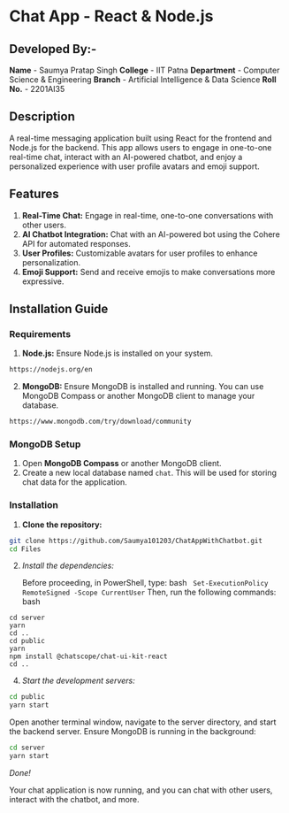 # Chat App - React & Node.js
## Developed By:- ##
**Name** - Saumya Pratap Singh
**College** - IIT Patna
**Department** - Computer Science & Engineering
**Branch** - Artificial Intelligence & Data Science
**Roll No.** - 2201AI35
## Description

A real-time messaging application built using React for the frontend and Node.js for the backend. This app allows users to engage in one-to-one real-time chat, interact with an AI-powered chatbot, and enjoy a personalized experience with user profile avatars and emoji support.

## Features

1. **Real-Time Chat:** Engage in real-time, one-to-one conversations with other users.
2. **AI Chatbot Integration:** Chat with an AI-powered bot using the Cohere API for automated responses.
3. **User Profiles:** Customizable avatars for user profiles to enhance personalization.
4. **Emoji Support:** Send and receive emojis to make conversations more expressive.

## Installation Guide

### Requirements

1. **Node.js:** Ensure Node.js is installed on your system.
```bash
https://nodejs.org/en
```
2. **MongoDB:** Ensure MongoDB is installed and running. You can use MongoDB Compass or another MongoDB client to manage your database.
```bash
https://www.mongodb.com/try/download/community
```
### MongoDB Setup

1. Open **MongoDB Compass** or another MongoDB client.
2. Create a new local database named `chat`. This will be used for storing chat data for the application.

### Installation

1. **Clone the repository:**
```bash
git clone https://github.com/Saumya101203/ChatAppWithChatbot.git
cd Files
```
2. *Install the dependencies:*

   Before proceeding, in PowerShell, type:
   bash
  ``` Set-ExecutionPolicy RemoteSigned -Scope CurrentUser```
Then, run the following commands:
bash
```
cd server
yarn
cd ..
cd public
yarn
npm install @chatscope/chat-ui-kit-react
cd ..
```
4. *Start the development servers:*

```bash
cd public
yarn start
```
Open another terminal window, navigate to the server directory, and start the backend server. Ensure MongoDB is running in the background:

```bash
cd server
yarn start
```

_Done!_

Your chat application is now running, and you can chat with other users, interact with the chatbot, and more.

